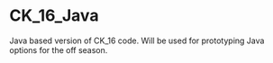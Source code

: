 CK_16_Java
==========

Java based version of CK_16 code. Will be used for prototyping Java options for the off season. 